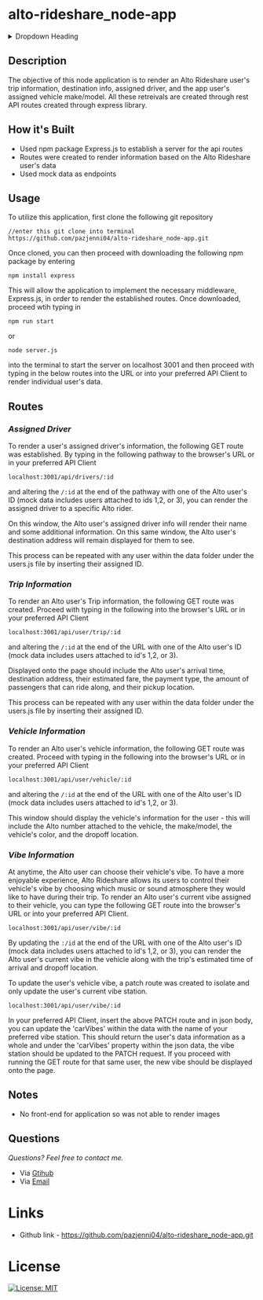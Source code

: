 # alto-rideshare_node-app

<details>
<summary>Dropdown Heading</summary>
<br>
Choice 1
<br> Choice 2
<br> Choice 2
<br>
</details>

## **Description**

The objective of this node application is to render an Alto Rideshare user's trip information, destination info, assigned driver, and the app user's assigned vehicle make/model. All these retreivals are created through rest API routes created through express library.

## **How it's Built**

- Used npm package Express.js to establish a server for the api routes
- Routes were created to render information based on the Alto Rideshare user's data
- Used mock data as endpoints

## **Usage**

To utilize this application, first clone the following git repository

    //enter this git clone into terminal
    https://github.com/pazjenni04/alto-rideshare_node-app.git

Once cloned, you can then proceed with downloading the following npm package by entering

    npm install express

This will allow the application to implement the necessary middleware, Express.js, in order to render the established routes. Once downloaded, proceed wtih typing in

    npm run start

or

    node server.js

into the terminal to start the server on localhost 3001 and then proceed with typing in the below routes into the URL or into your preferred API Client to render individual user's data.

## **Routes**

### **_Assigned Driver_**

To render a user's assigned driver's information, the following GET route was established. By typing in the following pathway to the browser's URL or in your preferred API Client

    localhost:3001/api/drivers/:id

and altering the `/:id` at the end of the pathway with one of the Alto user's ID (mock data includes users attached to ids 1,2, or 3), you can render the assigned driver to a specific Alto rider.

On this window, the Alto user's assigned driver info will render their name and some additional information. On this same window, the Alto user's destination address will remain displayed for them to see.

This process can be repeated with any user within the data folder under the users.js file by inserting their assigned ID.

### **_Trip Information_**

To render an Alto user's Trip information, the following GET route was created. Proceed with typing in the following into the browser's URL or in your preferred API Client

    localhost:3001/api/user/trip/:id

and altering the `/:id` at the end of the URL with one of the Alto user's ID (mock data includes users attached to id's 1,2, or 3).

Displayed onto the page should include the Alto user's arrival time, destination address, their estimated fare, the payment type, the amount of passengers that can ride along, and their pickup location.

This process can be repeated with any user within the data folder under the users.js file by inserting their assigned ID.

### **_Vehicle Information_**

To render an Alto user's vehicle information, the following GET route was created. Proceed with typing in the following into the browser's URL or in your preferred API Client

    localhost:3001/api/user/vehicle/:id

and altering the `/:id` at the end of the URL with one of the Alto user's ID (mock data includes users attached to id's 1,2, or 3).

This window should display the vehicle's information for the user - this will include the Alto number attached to the vehicle, the make/model, the vehicle's color, and the dropoff location.

### **_Vibe Information_**

At anytime, the Alto user can choose their vehicle's vibe. To have a more enjoyable experience, Alto Rideshare allows its users to control their vehicle's vibe by choosing which music or sound atmosphere they would like to have during their trip. To render an Alto user's current vibe assigned to their vehicle, you can type the following GET route into the browser's URL or into your preferred API Client.

    localhost:3001/api/user/vibe/:id

By updating the `:/id` at the end of the URL with one of the Alto user's ID (mock data includes users attached to id's 1,2, or 3), you can render the Alto user's current vibe in the vehicle along with the trip's estimated time of arrival and dropoff location.

To update the user's vehicle vibe, a patch route was created to isolate and only update the user's current vibe station.

    localhost:3001/api/user/vibe/:id

In your preferred API Client, insert the above PATCH route and in json body, you can update the 'carVibes' within the data with the name of your preferred vibe station. This should return the user's data information as a whole and under the 'carVibes' property within the json data, the vibe station should be updated to the PATCH request. If you proceed with running the GET route for that same user, the new vibe should be displayed onto the page.

## **Notes**

- No front-end for application so was not able to render images

## **Questions**

_Questions? Feel free to contact me._

- Via [Gtihub](https://github.com/pazjenni04)
- Via [Email](pazjenni1331@gmail.com)

# Links

- Github link - https://github.com/pazjenni04/alto-rideshare_node-app.git

# License

[![License: MIT](https://img.shields.io/badge/License-MIT-yellow.svg)](https://opensource.org/licenses/MIT)
